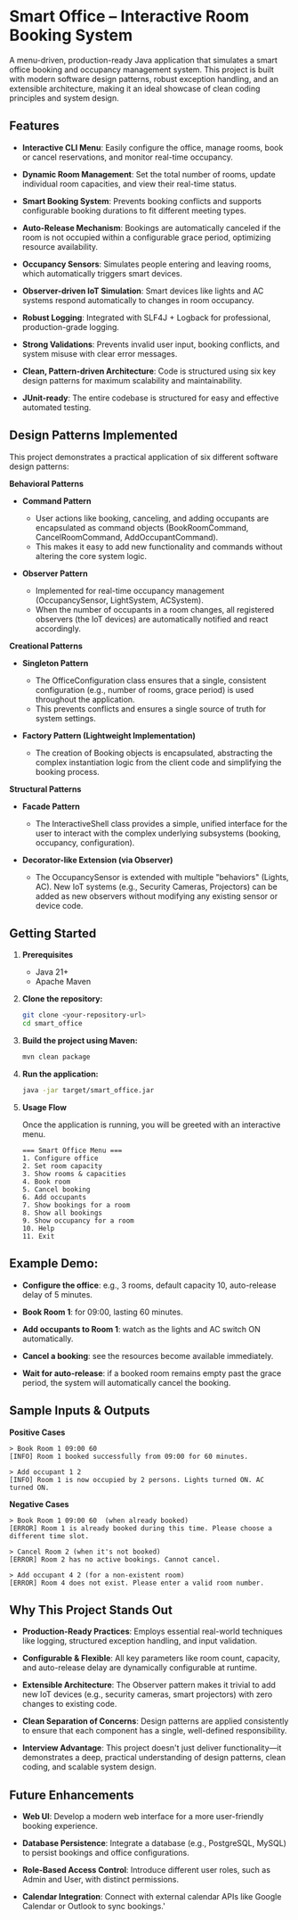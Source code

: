 # Smart Office – Interactive Room Booking System

A menu-driven, production-ready Java application that simulates a smart office booking and occupancy management system. This project is built with modern software design patterns, robust exception handling, and an extensible architecture, making it an ideal showcase of clean coding principles and system design.

## Features

- **Interactive CLI Menu**: Easily configure the office, manage rooms, book or cancel reservations, and monitor real-time occupancy.

- **Dynamic Room Management**: Set the total number of rooms, update individual room capacities, and view their real-time status.

- **Smart Booking System**: Prevents booking conflicts and supports configurable booking durations to fit different meeting types.

- **Auto-Release Mechanism**: Bookings are automatically canceled if the room is not occupied within a configurable grace period, optimizing resource availability.

- **Occupancy Sensors**: Simulates people entering and leaving rooms, which automatically triggers smart devices.

- **Observer-driven IoT Simulation**: Smart devices like lights and AC systems respond automatically to changes in room occupancy.

- **Robust Logging**: Integrated with SLF4J + Logback for professional, production-grade logging.

- **Strong Validations**: Prevents invalid user input, booking conflicts, and system misuse with clear error messages.

- **Clean, Pattern-driven Architecture**: Code is structured using six key design patterns for maximum scalability and maintainability.

- **JUnit-ready**: The entire codebase is structured for easy and effective automated testing.

## Design Patterns Implemented

This project demonstrates a practical application of six different software design patterns:

**Behavioral Patterns**

- **Command Pattern**
    - User actions like booking, canceling, and adding occupants are encapsulated as command objects (BookRoomCommand, CancelRoomCommand, AddOccupantCommand).
    - This makes it easy to add new functionality and commands without altering the core system logic.

- **Observer Pattern**
    - Implemented for real-time occupancy management (OccupancySensor, LightSystem, ACSystem).
    - When the number of occupants in a room changes, all registered observers (the IoT devices) are automatically notified and react accordingly.

**Creational Patterns**

- **Singleton Pattern**
    - The OfficeConfiguration class ensures that a single, consistent configuration (e.g., number of rooms, grace period) is used throughout the application.
    - This prevents conflicts and ensures a single source of truth for system settings.

- **Factory Pattern (Lightweight Implementation)**
    - The creation of Booking objects is encapsulated, abstracting the complex instantiation logic from the client code and simplifying the booking process.

**Structural Patterns**

- **Facade Pattern**
    - The InteractiveShell class provides a simple, unified interface for the user to interact with the complex underlying subsystems (booking, occupancy, configuration).

- **Decorator-like Extension (via Observer)**
    - The OccupancySensor is extended with multiple "behaviors" (Lights, AC). New IoT systems (e.g., Security Cameras, Projectors) can be added as new observers without modifying any existing sensor or device code.

## Getting Started

1. **Prerequisites**
    - Java 21+
    - Apache Maven

2. **Clone the repository:**
    ```bash
    git clone <your-repository-url>
    cd smart_office
    ```
3. **Build the project using Maven:**
    ```bash
    mvn clean package
    ```

4. **Run the application:**
    ```bash
    java -jar target/smart_office.jar
    ```

5. **Usage Flow**
    
    Once the application is running, you will be greeted with an interactive menu.

    ``` 
    === Smart Office Menu ===
    1. Configure office
    2. Set room capacity
    3. Show rooms & capacities
    4. Book room
    5. Cancel booking
    6. Add occupants
    7. Show bookings for a room
    8. Show all bookings
    9. Show occupancy for a room
    10. Help
    11. Exit
    ```

## Example Demo:
- **Configure the office**: e.g., 3 rooms, default capacity 10, auto-release delay of 5 minutes.

- **Book Room 1**: for 09:00, lasting 60 minutes.

- **Add occupants to Room 1**: watch as the lights and AC switch ON automatically.

- **Cancel a booking**: see the resources become available immediately.

- **Wait for auto-release**: if a booked room remains empty past the grace period, the system will automatically cancel the booking.

## Sample Inputs & Outputs
**Positive Cases**
```
> Book Room 1 09:00 60
[INFO] Room 1 booked successfully from 09:00 for 60 minutes.

> Add occupant 1 2
[INFO] Room 1 is now occupied by 2 persons. Lights turned ON. AC turned ON.
```
**Negative Cases**
```
> Book Room 1 09:00 60  (when already booked)
[ERROR] Room 1 is already booked during this time. Please choose a different time slot.

> Cancel Room 2 (when it's not booked)
[ERROR] Room 2 has no active bookings. Cannot cancel.

> Add occupant 4 2 (for a non-existent room)
[ERROR] Room 4 does not exist. Please enter a valid room number.
```
## Why This Project Stands Out
- **Production-Ready Practices**: Employs essential real-world techniques like logging, structured exception handling, and input validation.

- **Configurable & Flexible**: All key parameters like room count, capacity, and auto-release delay are dynamically configurable at runtime.

- **Extensible Architecture**: The Observer pattern makes it trivial to add new IoT devices (e.g., security cameras, smart projectors) with zero changes to existing code.

- **Clean Separation of Concerns**: Design patterns are applied consistently to ensure that each component has a single, well-defined responsibility.

- **Interview Advantage**: This project doesn't just deliver functionality—it demonstrates a deep, practical understanding of design patterns, clean coding, and scalable system design.

## Future Enhancements
- **Web UI**: Develop a modern web interface for a more user-friendly booking experience.

- **Database Persistence**: Integrate a database (e.g., PostgreSQL, MySQL) to persist bookings and office configurations.

- **Role-Based Access Control**: Introduce different user roles, such as Admin and User, with distinct permissions.

- **Calendar Integration**: Connect with external calendar APIs like Google Calendar or Outlook to sync bookings.'
